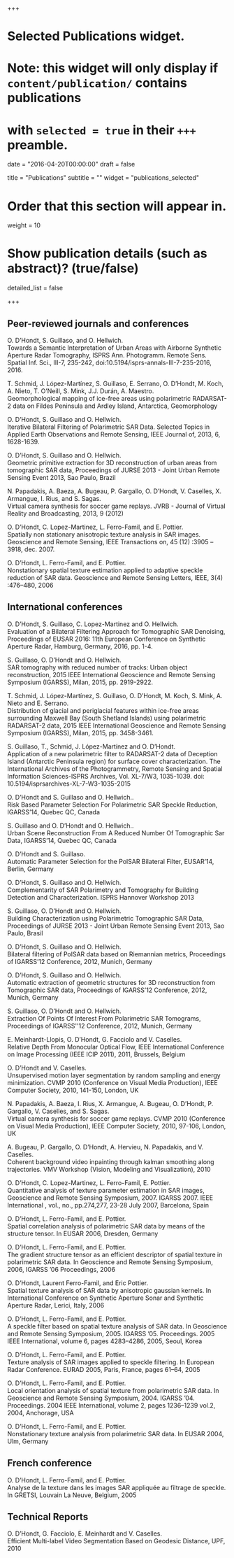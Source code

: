 +++
# Selected Publications widget.
# Note: this widget will only display if `content/publication/` contains publications
# with `selected = true` in their `+++` preamble.

date = "2016-04-20T00:00:00"
draft = false

title = "Publications"
subtitle = ""
widget = "publications_selected"

# Order that this section will appear in.
weight = 10

# Show publication details (such as abstract)? (true/false)
detailed_list = false

+++

## Peer-reviewed journals and conferences

O. D’Hondt, S. Guillaso, and O. Hellwich.  
Towards a Semantic Interpretation of Urban Areas with Airborne Synthetic Aperture Radar Tomography, ISPRS Ann. Photogramm. Remote Sens. Spatial Inf. Sci., III-7, 235-242, doi:10.5194/isprs-annals-III-7-235-2016, 2016.

T. Schmid, J. López-Martínez, S. Guillaso, E. Serrano, O. D’Hondt, M. Koch, A. Nieto, T. O’Neill, S. Mink, J.J. Durán, A. Maestro.  
Geomorphological mapping of ice-free areas using polarimetric RADARSAT-2 data on Fildes Peninsula and Ardley Island, Antarctica, Geomorphology

O. D’Hondt, S. Guillaso and O. Hellwich.  
Iterative Bilateral Filtering of Polarimetric SAR Data. Selected Topics in Applied Earth Observations and Remote Sensing, IEEE Journal of, 2013, 6, 1628-1639.

O. D’Hondt, S. Guillaso and O. Hellwich.  
Geometric primitive extraction for 3D reconstruction of urban areas from tomographic SAR data, Proceedings of JURSE 2013 - Joint Urban Remote Sensing Event 2013, Sao Paulo, Brazil

N. Papadakis, A. Baeza, A. Bugeau, P. Gargallo, O. D’Hondt, V. Caselles, X. Armangue, I. Rius, and S. Sagas.  
Virtual camera synthesis for soccer game replays. JVRB - Journal of Virtual Reality and Broadcasting, 2013, 9 (2012)

O. D’Hondt, C. Lopez-Martinez, L. Ferro-Famil, and E. Pottier.  
Spatially non stationary anisotropic texture analysis in SAR images. Geoscience and Remote Sensing, IEEE Transactions on, 45 (12) :3905 –3918, dec. 2007.

O. D’Hondt, L. Ferro-Famil, and E. Pottier.   
Nonstationary spatial texture estimation applied to adaptive speckle reduction of SAR data. Geoscience and Remote Sensing Letters, IEEE, 3(4) :476–480, 2006

## International conferences

O. D’Hondt, S. Guillaso, C. Lopez-Martinez and O. Hellwich.  
Evaluation of a Bilateral Filtering Approach for Tomographic SAR Denoising, Proceedings of EUSAR 2016: 11th European Conference on Synthetic Aperture Radar, Hamburg, Germany, 2016, pp. 1-4.

S. Guillaso, O. D’Hondt and O. Hellwich.  
SAR tomography with reduced number of tracks: Urban object reconstruction, 2015 IEEE International Geoscience and Remote Sensing Symposium (IGARSS), Milan, 2015, pp. 2919-2922.

T. Schmid, J. López-Martínez, S. Guillaso, O. D’Hondt, M. Koch, S. Mink, A. Nieto and E. Serrano.  
Distribution of glacial and periglacial features within ice-free areas surrounding Maxwell Bay (South Shetland Islands) using polarimetric RADARSAT-2 data, 2015 IEEE International Geoscience and Remote Sensing Symposium (IGARSS), Milan, 2015, pp. 3458-3461.

S. Guillaso, T., Schmid, J. López-Martínez and O. D’Hondt.  
Application of a new polarimetric filter to RADARSAT-2 data of Deception Island (Antarctic Peninsula region) for surface cover characterization. The International Archives of the Photogrammetry, Remote Sensing and Spatial Information Sciences-ISPRS Archives, Vol. XL-7/W3, 1035-1039. doi: 10.5194/isprsarchives-XL-7-W3-1035-2015

O. D’Hondt and S. Guillaso and O. Hellwich..  
Risk Based Parameter Selection For Polarimetric SAR Speckle Reduction, IGARSS’14, Quebec QC, Canada

S. Guillaso and O. D’Hondt and O. Hellwich..  
Urban Scene Reconstruction From A Reduced Number Of Tomographic Sar Data, IGARSS’14, Quebec QC, Canada

O. D’Hondt and S. Guillaso.  
Automatic Parameter Selection for the PolSAR Bilateral Filter, EUSAR’14, Berlin, Germany

O. D’Hondt, S. Guillaso and O. Hellwich.  
Complementarity of SAR Polarimetry and Tomography for Building Detection and Characterization. ISPRS Hannover Workshop 2013

S. Guillaso, O. D’Hondt and O. Hellwich.  
Building Characterization using Polarimetric Tomographic SAR Data, Proceedings of JURSE 2013 - Joint Urban Remote Sensing Event 2013, Sao Paulo, Brasil

O. D’Hondt, S. Guillaso and O. Hellwich.  
Bilateral filtering of PolSAR data based on Riemannian metrics, Proceedings of IGARSS’12 Conference, 2012, Munich, Germany

O. D’Hondt, S. Guillaso and O. Hellwich.  
Automatic extraction of geometric structures for 3D reconstruction from Tomographic SAR data, Proceedings of IGARSS’12 Conference, 2012, Munich, Germany

S. Guillaso, O. D’Hondt and O. Hellwich.  
Extraction Of Points Of Interest From Polarimetric SAR Tomograms, Proceedings of IGARSS''12 Conference, 2012, Munich, Germany

E. Meinhardt-Llopis, O. D’Hondt, G. Facciolo and V. Caselles.  
Relative Depth From Monocular Optical Flow, IEEE International Conference on Image Processing (IEEE ICIP 2011), 2011, Brussels, Belgium

O. D’Hondt and V. Caselles.  
Unsupervised motion layer segmentation by random sampling and energy minimization. CVMP 2010 (Conference on Visual Media Production), IEEE Computer Society, 2010, 141-150, London, UK

N. Papadakis, A. Baeza, I. Rius, X. Armangue, A. Bugeau, O. D’Hondt, P. Gargallo, V. Caselles, and S. Sagas.  
Virtual camera synthesis for soccer game replays. CVMP 2010 (Conference on Visual Media Production), IEEE Computer Society, 2010, 97-106, London, UK

A. Bugeau, P. Gargallo, O. D’Hondt, A. Hervieu, N. Papadakis, and V. Caselles.  
Coherent background video inpainting through kalman smoothing along trajectories. VMV Workshop (Vision, Modeling and Visualization), 2010

O. D’Hondt, C. Lopez-Martinez, L. Ferro-Famil, E. Pottier.  
Quantitative analysis of texture parameter estimation in SAR images, Geoscience and Remote Sensing Symposium, 2007. IGARSS 2007. IEEE International , vol., no., pp.274,277, 23-28 July 2007, Barcelona, Spain

O. D’Hondt, L. Ferro-Famil, and E. Pottier.  
Spatial correlation analysis of polarimetric SAR data by means of the structure tensor. In EUSAR 2006, Dresden, Germany

O. D’Hondt, L. Ferro-Famil, and E. Pottier.  
The gradient structure tensor as an efficient descriptor of spatial texture in polarimetric SAR data. In Geoscience and Remote Sensing Symposium, 2006, IGARSS ’06 Proceedings, 2006

O. D’Hondt, Laurent Ferro-Famil, and Eric Pottier.  
Spatial texture analysis of SAR data by anisotropic gaussian kernels. In International Conference on Synthetic Aperture Sonar and Synthetic Aperture Radar, Lerici, Italy, 2006

O. D’Hondt, L. Ferro-Famil, and E. Pottier.  
A speckle filter based on spatial texture analysis of SAR data. In Geoscience and Remote Sensing Symposium, 2005. IGARSS ’05. Proceedings. 2005 IEEE International, volume 6, pages 4283–4286, 2005, Seoul, Korea

O. D’Hondt, L. Ferro-Famil, and E. Pottier.  
Texture analysis of SAR images applied to speckle filtering. In European Radar Conference. EURAD 2005, Paris, France, pages 61–64, 2005

O. D’Hondt, L. Ferro-Famil, and E. Pottier.  
Local orientation analysis of spatial texture from polarimetric SAR data. In Geoscience and Remote Sensing Symposium, 2004. IGARSS ’04. Proceedings. 2004 IEEE International, volume 2, pages 1236–1239 vol.2, 2004, Anchorage, USA

O. D’Hondt, L. Ferro-Famil, and E. Pottier.  
Nonstationary texture analysis from polarimetric SAR data. In EUSAR 2004, Ulm, Germany

## French conference

O. D’Hondt, L. Ferro-Famil, and E. Pottier.  
Analyse de la texture dans les images SAR appliquée au filtrage de speckle. In GRETSI, Louvain La Neuve, Belgium, 2005

## Technical Reports

O. D’Hondt, G. Facciolo, E. Meinhardt and V. Caselles.  
Efficient Multi-label Video Segmentation Based on Geodesic Distance, UPF, 2010
